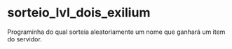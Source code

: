 # sorteio_lvl_dois_exilium
Programinha do qual sorteia aleatoriamente um nome que ganhará um item do servidor.
